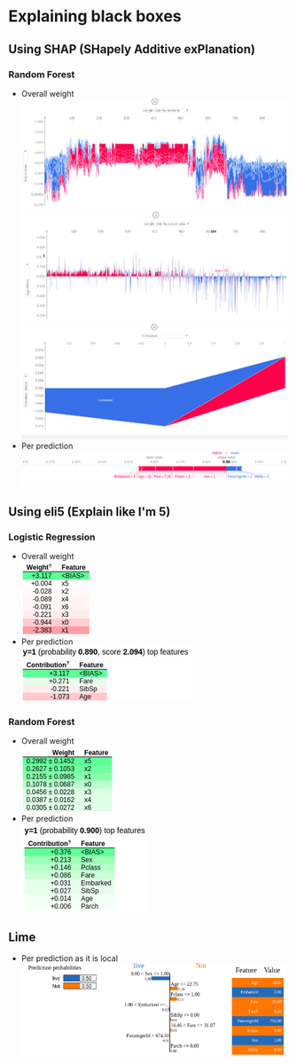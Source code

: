 # Explaining black boxes

## Using SHAP (SHapely Additive exPlanation)

### Random Forest

- Overall weight <br>
![Overall](./images/shap.png) <br>
![Overall](./images/shap_age.png) <br>
![Overall](./images/shap_em.png) <br>
- Per prediction <br>
![Overall](./images/shap_single.png)

## Using eli5 (Explain like I'm 5)

### Logistic Regression

- Overall weight <br>
![Overall](./images/logistic_overall.png) <br>
- Per prediction <br>
![Overall](./images/logistic_single.png)


### Random Forest

- Overall weight <br>
![Overall](./images/forest_overall.png) <br>
- Per prediction <br>
![Overall](./images/random_custom.png)

## Lime

- Per prediction as it is local <br>
![Overall](./images/lime.png)
